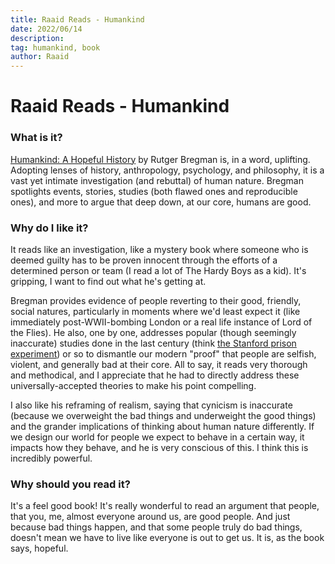 ```yaml
---
title: Raaid Reads - Humankind
date: 2022/06/14
description: 
tag: humankind, book
author: Raaid
---
```


# Raaid Reads - Humankind

### What is it?
[Humankind: A Hopeful History](https://en.wikipedia.org/wiki/Humankind%3A_A_Hopeful_History) by Rutger Bregman is, in a word, uplifting. Adopting lenses of history, anthropology, psychology, and philosophy, it is a vast yet intimate investigation (and rebuttal) of human nature. Bregman spotlights events, stories, studies (both flawed ones and reproducible ones), and more to argue that deep down, at our core, humans are good.

### Why do I like it?
It reads like an investigation, like a mystery book where someone who is deemed guilty has to be proven innocent through the efforts of a determined person or team (I read a lot of The Hardy Boys as a kid). It's gripping, I want to find out what he's getting at.

Bregman provides evidence of people reverting to their good, friendly, social natures, particularly in moments where we'd least expect it (like immediately post-WWII-bombing London or a real life instance of Lord of the Flies). He also, one by one, addresses popular (though seemingly inaccurate) studies done in the last century (think [the Stanford prison experiment](https://en.wikipedia.org/wiki/Stanford_prison_experiment)) or so to dismantle our modern "proof" that people are selfish, violent, and generally bad at their core. All to say, it reads very thorough and methodical, and I appreciate that he had to directly address these universally-accepted theories to make his point compelling.

I also like his reframing of realism, saying that cynicism is inaccurate (because we overweight the bad things and underweight the good things) and the grander implications of thinking about human nature differently. If we design our world for people we expect to behave in a certain way, it impacts how they behave, and he is very conscious of this. I think this is incredibly powerful.

### Why should you read it?
It's a feel good book! It's really wonderful to read an argument that people, that you, me, almost everyone around us, are good people. And just because bad things happen, and that some people truly do bad things, doesn't mean we have to live like everyone is out to get us. It is, as the book says, hopeful.